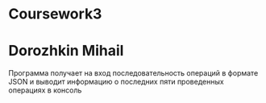 # Coursework3 
# Dorozhkin Mihail

Программа получает на вход последовательность операций в формате JSON и выводит информацию о последних пяти проведенных операциях в консоль
